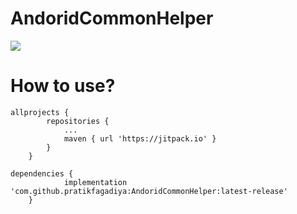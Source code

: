 # AndoridCommonHelper
[![](https://jitpack.io/v/pratikfagadiya/AndoridCommonHelper.svg)](https://jitpack.io/#pratikfagadiya/AndoridCommonHelper)
# How to use?

```
allprojects {
		repositories {
			...
			maven { url 'https://jitpack.io' }
		}
	}
```
```
dependencies {
	        implementation 'com.github.pratikfagadiya:AndoridCommonHelper:latest-release'
	}
```
